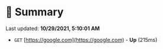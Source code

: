 # 📖 Summary
Last updated: **10/29/2021, 5:10:01 AM**

- `GET` [https://google.com](https://google.com) - **Up** (215ms)
